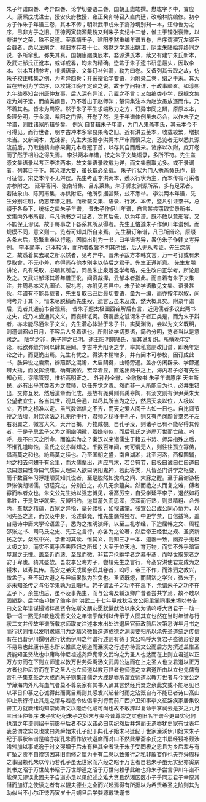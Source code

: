 <!-- { "loadSidebar": true } -->
朱子年谱四巻、考异四巻、论学切要语二巻，国朝王懋竑撰。懋竑字予中，寳应人，康熈戊戌进士，授安庆府教授，雍正癸卯特召入直内廷，改翰林院编修。初李方子作朱子年谱三卷，其本不传；明洪武甲戌朱子裔孙境别刋一本，汪仲鲁为之序，巳非方子之旧。正徳丙寅婺源戴铣又刋朱子实纪十二巻，惟主于铺张褒赠，以夸讲学之荣，殊不足道。至嘉靖壬子，建阳李黙重编年谱五巻，自序谓猥冗左谬不合载者，悉以法削之，视旧本存者十七。然黙之学源出姚江，阴主朱陆始异终同之说，多所窜乱，弥失其真。国朝康熈庚辰本，婺源洪氏本，续又有建宁朱氏新本，及武进邹氏正讹本，或详或畧，均未为精确。懋竑于朱子遗书研思最乆，因取李本、洪本互相参考，根据语录、文集订补舛漏，勒为四巻。又备列其去取之故，仿朱子校正韩集之例，为考异四巻；并采掇论学要语，为附录二巻，缀之于末。其大旨在辨别为学次序，以攻姚江晚年定论之说，故于学问特详，于政事颇畧。如淳熈九年劾奏知台州唐仲友事，后人深有异论，乃置之不言；又如编类小学，既据文集定为刘子澄，而编类纲目，乃不着出于赵师渊；楚词集注本为赵汝愚放逐而作，乃不着其名。皆未为周宻。然于朱子平生求端致力之方，订异审同之辨，原原本本，条理分明，于金溪、紫阳之门径，开巻了然。是于年谱体例虽未尽合，以作朱子之学谱，则胜诸家所辑多矣。
例义
自昔辑朱子年谱，为门人果斋李氏，其元本今不可得见。而行世者，明李古冲本多窜易果斋之旧。近有洪去芜本，收载较繁，増损未当。又新闽本，尤疎畧。先生大抵据李洪两本严审而慎采之，恐览者无以悉其源流前后，乃取魏鹤山序果斋元本者冠于首，以存其自而后来。诸序以次附，庶开卷而了然于相沿之得失焉。
李洪两本年谱，按之朱子文集语录，多所不符。先生盖慿文集语录以考正李洪两本，故文集语录收载为详，而文集删取尤多。或不录词者，列其目于下。其义理大要，虽长篇必全载。
朱子行状为门人勉斋黄氏作，最可征信。宋史本传不无舛误。先生考正李洪两本，悉以行状为主，而本传有可采者亦参附之。
延平答问、张南轩集、吕东莱集，朱子师友渊源所系，多有足采者。若陆象山、陈同甫集，亦供附证。他所引据甚繁，兹不悉举。
李洪两本年谱，先生分别注明，仍志年谱之旧。而所载文集、语录、行状、本传，暨凡引证羣书，总缀于各条下，统标之曰朱子年谱。
昔朱子作伊川年谱，自言某尝窃取实录所书、文集内外书所载，与凡他书之可证者，次其后先，以为年谱。既不敢以意形容，又不能保无谬误，故于每事之下各系其所从得者。先生正恪遵朱子作伊川年谱例，而规模不同，意义则一。览者可知其所自来焉。
先生纂订年谱，凡已所辩论，原缀各条末后，恐繁重难以行逺，因摘出别为一书，曰年谱考异，畧仿朱子作韩文考异例。
李本简率，洪本较详，而所増改皆不明其所出，后人无从考证。先生深病之，故悉着其去取之所以然者，见考异中。昔朱子跋方本韩文言，万一考订或有未尽取舎，不无小差，亦得尚存他本别字以待后之君子。先生正遵斯意。
先生友朋讲论，凡有采取，必明其所自。同邑朱止泉着圣学考略，先生改曰正学考，所论屡及之。又武进邹琢其着年谱正讹，间资裁择，云邹本者指此。而自着有朱子文集注，并周易本义九圗论、家礼考，亦附见考异中。朱子论学语散见文集、语录甚伙，年谱有不能具载者，先生复取已丑后最切要语，彚为一编，而亦按年以叙，间附考异于其下。惜未尽脱稿而先生殁，遗言云虽未及成，然大概具矣。附录年谱后，览者其通前书合观焉。
昔朱子题太极圗西铭解后有言，近见儒者多议此两书之失，或乃未尝通其文义，而妄肆诋诃。窃谓后之诋诃朱子者正类是，而为朱子辩者，亦未能尽通朱子文义。先生濳心体验于朱子书，实契渊微，尝以为文义既明，则遗训昭如日月，不容后人多着语也。所附论学切要语，简约分明，览者当以是意求之。
陆学之非，朱子辨之已明。逮王阳明宗陆氏，而其说复炽。所撰晚年定论，祗欲弥缝异同以肆其诬罔。李古冲为阳明之学，率其私意删改旧谱，即晚年定论之计，而更诡出焉。先生有忧之。得洪本稍増多，并有闽本可参校，因订成此书，胠异说之囊槖，辨燕郢之混淆，大启闗键，曲畅旁通。盖亦仿闲辟录、学蔀通辨大指，而发挥统绪，确有据依。宏深着显，直逺出两书之上，海内君子必有先生知心焉。谬陈管窥，惟祈髙明正之。
外孙孙仝辙、仝敞敬书
朱子年谱原序
天生斯民，必有出乎其类者为之君师，以任先觉之责。然而非一人所能自为也，必并生错出，交修互发，然后道章而化成。是故有尧舜则有禹皋陶，有汤文则有伊尹莱朱太公望散宜生，各当其世，观其会通，以尽其所当为之分，然后天衷以位，人极以立，万世之标准以定。虽气数诎信之不齐，而天之爱人阅千古如一日也。自比闾节授之法壊，射饮读法之礼无所于行，君师之枋移于孔子，则又有冉闵颜曾羣弟子左右羽翼之，微言大义，天开日揭，万物咸覩。自孔子没，则诸子已有不能尽得其传者，于是子思孟子又为之阐幽明微，着嫌辩似，而后孔氏之道歴万世而亡敝。呜呼，是不曰天之所命，而谁实为之？秦汉以来诸儒生于籍去书焚、师异指殊之后，不惟孔道晦蚀，孟氏之说亦鲜知之。千数百年间，何可谓无人，则往往孤立寡俦，倡焉莫之和也，絶焉莫之续也。乃至国朝之盛，南自湖湘，北至河洛，西极闗辅，地之相去何翅千有余里，而大儒辈出，声应气求，若合符节，曰极曰诚曰仁曰道曰忠曰恕曰性命曰气质曰天理曰人欲曰阴阳鬼神，若此等类，凡皆圣门讲学之枢要，而千数百年习浮踵陋莫知其说者，至是脱然如沈疴之间、大寐之醒。至于吕谢游杨尹张侯胡诸儒，切磋究之，分别白之，亦几无余藴矣。然而絶之乆而复之难，傅者寡而咻者众也，朱文公先生始以强志博见，凌髙厉空，自受学延平李子，退然如将弗胜，于是敛华就实，反博归约，迨其蓄久而思浑，资深而行熟，则贯精粗、合外内，羣献之精藴，百家之异指，毫分缕析，如视诸掌。张宣公吕成公同心协力，以闲先圣之道，而仅及中身，论述靡竟，惟先生巍然独存。中更学禁，自信益笃，盖自易诗中庸大学论语孟子，悉为之推明演绎，以至三礼孝经，下迨屈韩之文、周程邵张之书、司马氏之史、先正之言行，亦各为之论著，然后帝王经世之规、圣贤新民之学，粲然中兴。学者习其读、惟其义，则知三才一本、道器一致，幽探乎无极太极之妙，而实不离乎匹夫匹妇之所知；大至于位天地、育万物，而实不外乎暗室屋漏之无愧。盖至近而逺、至显而微，非若弃伦絶学者之慕乎髙，而哗世取宠者之安于卑也。猗其盛欤。吾友李公晦方子，尝辑先生之言行，今髙安洪使君友成为之锓木，以寿其传。髙安之弟天成属余识其卷首，呜呼，帝王不作，而洙泗之教兴，微孟子，吾不知大道之与异端果孰为胜负也。圣贤既熄，而闗洛之学兴，微朱子，亦未知圣传之与俗学果孰为显晦也。韩子谓孟子之功不在禹下，余谓朱子之功不在孟子下。余生也后，虽不及事先生，而与公晦及辅汉卿广昔者尝共学焉，故不敢以固陋辞。后学临卭魏了翁序
附
洪武二十七年甲戌秋我文公阙里掌祠事朱境以书告曰文公年谱谋锓诸梓邑贤令佐斯文朋友愿就徽猷敢以序文为请呜呼大贤君子一动一静一语一黙无非教也况吾文公之年谱乎哉刋以传示于人固其宜也然在当时年谱与行状二文并传故年谱所载求师取友注述本末出处进退居官莅政前后次第悉详年月书之而行状则惟以发明求端用力之精义微旨造道成德之渊奥要归所以承先圣道统之传信有在也昔伊川撰明道行状而伊川之年谱行述则有待于文公呜呼大贤君子盛徳形容良不易易也此康节墓志所以惟属之明道而濂溪之行述亦待吾文公而后方为撰述盖惟圣贤能知圣贤故也中庸称仲尼祖述尧舜宪章文武均之为圣人也达而在上则立君道以正万方穷而在下则立师道以教万世尧舜禹汤文武周公达而在上之圣人也立君道以正万方者也仲尼穷而在下之圣人也立师道以教万世者也师道之立君道所由以立也先儒有言孔子集羣圣之大成而朱子则集诸儒之大成是亦所谓立师道以教万世者与今文公之学薄海内外凡有血气者莫不尊亲家有其书人诵其言然经兵燹之余此文或不能尽见也以平日仰慕之心诚得此而寓目焉则其感发兴起若时雨之沾溉自有不能已者诗曰髙山仰止景行行止其是之谓与若邑令佐倡率刋行而前广西护卫知事李文征辞疾家居集议督工力就厥绪均知崇尚斯文以隆治化咸可尚也故不敢辞以复命于掌祠云是岁之九月三日汪仲鲁序
朱子实纪纪朱子之始末与夫今昔尊崇之实也旧名年谱今更曰实纪何也谓之年谱则绍乎前彰乎后者不足以该必曰实纪然后并包而无遗亦犹史家有世表年表总谓之实录也或曰尧舜始末孔子纪于典孔子始末马迁纪于世家濓溪伊川始末朱子纪于事状年谱是编亦拟孔朱而作欤铣避席而对曰不然此果斋李氏之书屡经锓补颇渉淆舛加以事或逸于时文寖増于后未有粹其全者铣于朱子受罔极之恩且为乡后辈与有旷坠之责不自揆窃因其旧而修之厘为十有二巻以致景行之私非敢妄作也夫尧舜周程之事固赖孔朱以传乃若孔子虽无世家而六经之昭于万世者自若朱子虽无实纪亦奚病其书之昭于万世哉书昭于万世即道之昭于万世何赖乎此编也抑朱子尝言伊川年谱不能保无谬误此固夫子自道亦足以见纪述之难大贤且然矧区区小子乎同志君子幸原其僣而加订之使读之者有以覩夫德业之全而兴起焉得有所据以为希贤希圣之阶则其为助似当不小尔正徳丙寅岁十月朔旦后学婺源戴铣谨书
